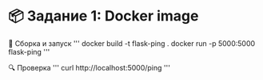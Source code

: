 # 📦 Задание 1: Docker image
🔧 Сборка и запуск
'''
docker build -t flask-ping .
docker run -p 5000:5000 flask-ping
'''

🔍 Проверка
'''
curl http://localhost:5000/ping
'''
